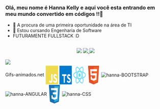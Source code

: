 ### Olá, meu nome é Hanna Kelly e aqui você esta entrando em meu mundo convertido em códigos !!👋


- 🔭 A procura de uma primeira oportunidade na área de TI
- 🌱 Estou cursando Engenharia de Software 
- FUTURAMENTE FULLSTACK :D

##

<div align="center">
  <a align="left" href=https://www.gifs-animados.net><img src=https://www.gifs-animados.net/desenho/desenho05.gif></a>
  <a href="https://github.com/hannakelly">
  <img height="180em" src="https://github-readme-stats.vercel.app/api?username=hannakelly&show_icons=true&theme=synthwave&include_all_commits=true&count_private=true"/>
  <img height="180em" src="https://github-readme-stats.vercel.app/api/top-langs/?username=hannakelly&layout=compact&langs_count=7&theme=synthwave"/> 
  

</div>

<div display = "online-block" ><br>
<a align="left" href=https://www.gifs-animados.net><img src=https://www.gifs-animados.net/desenho/desenho25.gif></a><br>Gifs-animados.net
  <img align="center" alt="hanna-Js" height="60" width="40" src="https://raw.githubusercontent.com/devicons/devicon/master/icons/javascript/javascript-plain.svg">
  <img align="center" alt="hanna-Ts" height="60" width="40" src="https://raw.githubusercontent.com/devicons/devicon/master/icons/typescript/typescript-plain.svg">
  <img align="center" alt="hanna-React" height="60" width="40" src="https://raw.githubusercontent.com/devicons/devicon/master/icons/react/react-original.svg">
  <img align="center" alt="hanna-HTML" height="60" width="40" src="https://raw.githubusercontent.com/devicons/devicon/master/icons/html5/html5-original.svg">
  <img align="center" alt="hanna-BOOTSTRAP" height="60" width="40" src="https://cdn.jsdelivr.net/gh/devicons/devicon/icons/bootstrap/bootstrap-original.svg" />
  <img align="center" alt="hanna-ANGULAR" height="60" width="40" src="https://cdn.jsdelivr.net/gh/devicons/devicon/icons/angularjs/angularjs-original.svg" />
  <img align="center" alt="hanna-CSS" height="60" width="40" src="https://raw.githubusercontent.com/devicons/devicon/master/icons/css3/css3-original.svg">
  <img align="center" alt="hanna-CSS" height="60" width="40" src="https://cdn.jsdelivr.net/gh/devicons/devicon/icons/vuejs/vuejs-original.svg">
</div>
  
  ##

